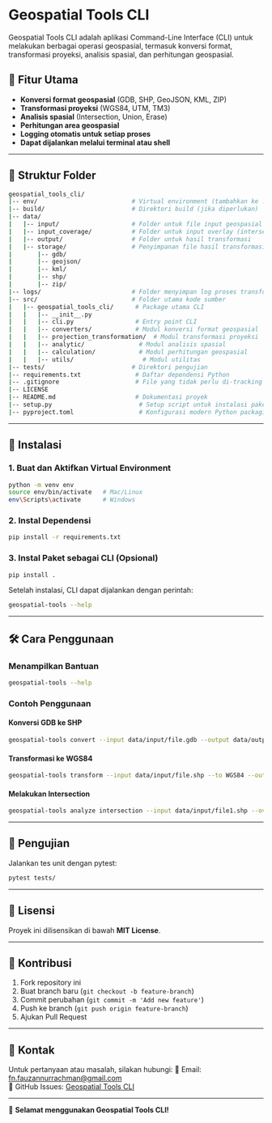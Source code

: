 # Geospatial Tools CLI

Geospatial Tools CLI adalah aplikasi Command-Line Interface (CLI) untuk melakukan berbagai operasi geospasial, termasuk konversi format, transformasi proyeksi, analisis spasial, dan perhitungan geospasial.

## 📌 Fitur Utama
- **Konversi format geospasial** (GDB, SHP, GeoJSON, KML, ZIP)
- **Transformasi proyeksi** (WGS84, UTM, TM3)
- **Analisis spasial** (Intersection, Union, Erase)
- **Perhitungan area geospasial**
- **Logging otomatis untuk setiap proses**
- **Dapat dijalankan melalui terminal atau shell**

---

## 📂 Struktur Folder
```bash
geospatial_tools_cli/
|-- env/                          # Virtual environment (tambahkan ke .gitignore)
|-- build/                        # Direktori build (jika diperlukan)
|-- data/                         
|   |-- input/                    # Folder untuk file input geospasial
|   |-- input_coverage/           # Folder untuk input overlay (intersect, union, erase)
|   |-- output/                   # Folder untuk hasil transformasi
|   |-- storage/                  # Penyimpanan file hasil transformasi yang telah diorganisir
|       |-- gdb/
|       |-- geojson/
|       |-- kml/
|       |-- shp/
|       |-- zip/
|-- logs/                         # Folder menyimpan log proses transformasi
|-- src/                          # Folder utama kode sumber
|   |-- geospatial_tools_cli/      # Package utama CLI
|   |   |-- __init__.py
|   |   |-- cli.py                 # Entry point CLI
|   |   |-- converters/            # Modul konversi format geospasial
|   |   |-- projection_transformation/  # Modul transformasi proyeksi
|   |   |-- analytic/               # Modul analisis spasial
|   |   |-- calculation/            # Modul perhitungan geospasial
|   |   |-- utils/                   # Modul utilitas
|-- tests/                        # Direktori pengujian
|-- requirements.txt               # Daftar dependensi Python
|-- .gitignore                     # File yang tidak perlu di-tracking oleh Git
|-- LICENSE
|-- README.md                      # Dokumentasi proyek
|-- setup.py                        # Setup script untuk instalasi paket
|-- pyproject.toml                  # Konfigurasi modern Python packaging
```

---

## 🚀 Instalasi
### 1. Buat dan Aktifkan Virtual Environment
```bash
python -m venv env
source env/bin/activate   # Mac/Linux
env\Scripts\activate      # Windows
```

### 2. Instal Dependensi
```bash
pip install -r requirements.txt
```

### 3. Instal Paket sebagai CLI (Opsional)
```bash
pip install .
```

Setelah instalasi, CLI dapat dijalankan dengan perintah:
```bash
geospatial-tools --help
```

---

## 🛠️ Cara Penggunaan
### Menampilkan Bantuan
```bash
geospatial-tools --help
```

### Contoh Penggunaan
#### Konversi GDB ke SHP
```bash
geospatial-tools convert --input data/input/file.gdb --output data/output/file.shp
```

#### Transformasi ke WGS84
```bash
geospatial-tools transform --input data/input/file.shp --to WGS84 --output data/output/file_wgs84.shp
```

#### Melakukan Intersection
```bash
geospatial-tools analyze intersection --input data/input/file1.shp --overlay data/input_coverage/file2.shp --output data/output/intersection_result.shp
```

---

## 🧪 Pengujian
Jalankan tes unit dengan pytest:
```bash
pytest tests/
```

---

## 📝 Lisensi
Proyek ini dilisensikan di bawah **MIT License**.

---

## 📧 Kontribusi
1. Fork repository ini
2. Buat branch baru (`git checkout -b feature-branch`)
3. Commit perubahan (`git commit -m 'Add new feature'`)
4. Push ke branch (`git push origin feature-branch`)
5. Ajukan Pull Request

---

## 📌 Kontak
Untuk pertanyaan atau masalah, silakan hubungi:
📩 Email: fn.fauzannurrachman@gmail.com  
📌 GitHub Issues: [Geospatial Tools CLI](https://github.com/fauzhanFARTF/geospatial-tools-cli/issues)

---

🚀 **Selamat menggunakan Geospatial Tools CLI!**